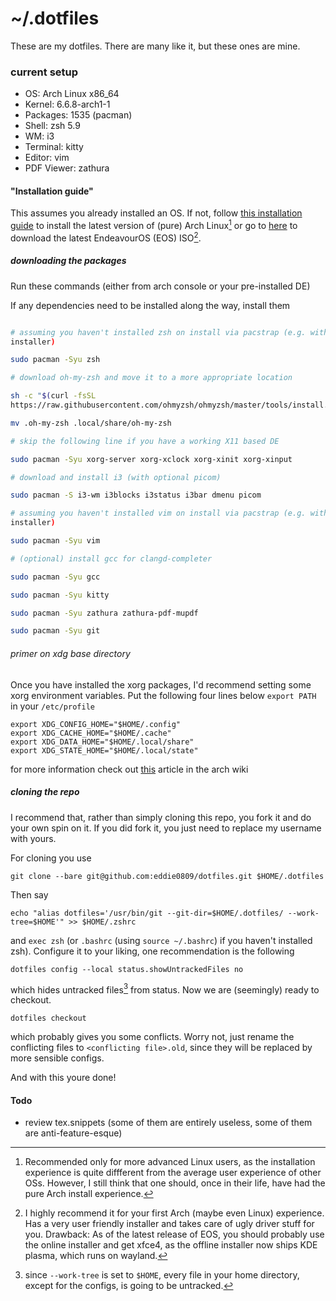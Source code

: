 # ~/.dotfiles

These are my dotfiles. There are many like it, but these ones are mine.

### current setup
 
- OS: Arch Linux x86\_64 
- Kernel: 6.6.8-arch1-1 
- Packages: 1535 (pacman) 
- Shell: zsh 5.9 
- WM: i3 
- Terminal: kitty 
- Editor: vim
- PDF Viewer: zathura

#### "Installation guide"

This assumes you already installed an OS. If not, follow [this installation
guide](https://wiki.archlinux.org/title/Installation_guide) to install the
latest version of (pure) Arch Linux[^arch] or go to [here](https://endeavouros.com/) 
to download the latest EndeavourOS (EOS) ISO[^endeavour].

[^arch]: Recommended only for more advanced Linux users, as the installation
experience is quite diffferent from the average user experience of other OSs.
However, I still think that one should, once in their life, have had the pure
Arch install experience.

[^endeavour]: I highly recommend it for your first Arch (maybe even Linux)
experience. Has a very user friendly installer and takes care of ugly driver
stuff for you. Drawback: As of the latest release of EOS, you should probably
use the online installer and get xfce4, as the offline installer now ships KDE
plasma, which runs on wayland.


##### downloading the packages
Run these commands (either from arch console or your pre-installed DE)

If any dependencies need to be installed along the way, install them
```sh

# assuming you haven't installed zsh on install via pacstrap (e.g. with EOS
installer)

sudo pacman -Syu zsh

# download oh-my-zsh and move it to a more appropriate location

sh -c "$(curl -fsSL
https://raw.githubusercontent.com/ohmyzsh/ohmyzsh/master/tools/install.sh)"

mv .oh-my-zsh .local/share/oh-my-zsh

# skip the following line if you have a working X11 based DE

sudo pacman -Syu xorg-server xorg-xclock xorg-xinit xorg-xinput

# download and install i3 (with optional picom)

sudo pacman -S i3-wm i3blocks i3status i3bar dmenu picom

# assuming you haven't installed vim on install via pacstrap (e.g. with EOS
installer)

sudo pacman -Syu vim

# (optional) install gcc for clangd-completer

sudo pacman -Syu gcc

sudo pacman -Syu kitty

sudo pacman -Syu zathura zathura-pdf-mupdf

sudo pacman -Syu git

```

###### primer on xdg base directory
Once you have installed the xorg packages, I'd recommend setting some xorg
environment variables. Put the following four lines below `export PATH` in your
`/etc/profile`

```
export XDG_CONFIG_HOME="$HOME/.config"
export XDG_CACHE_HOME="$HOME/.cache"
export XDG_DATA_HOME="$HOME/.local/share"
export XDG_STATE_HOME="$HOME/.local/state"
```

for more information check out [this](https://wiki.archlinux.org/title/XDG_Base_Directory)
article in the arch wiki

##### cloning the repo

I recommend that, rather than simply cloning this repo, you fork it and do your
own spin on it. If you did fork it, you just need to replace my username with
yours.

For cloning you use

`git clone --bare git@github.com:eddie0809/dotfiles.git $HOME/.dotfiles`

Then say

`echo "alias dotfiles='/usr/bin/git --git-dir=$HOME/.dotfiles/
--work-tree=$HOME'" >> $HOME/.zshrc`

and `exec zsh` (or `.bashrc` (using `source ~/.bashrc`) if you haven't installed
zsh). Configure it to your liking, one recommendation is the following

`dotfiles config --local status.showUntrackedFiles no`

which hides untracked files[^untracked] from status. Now we are (seemingly) 
ready to checkout.

[^untracked]: since `--work-tree` is set to `$HOME`, every file in your home
directory, except for the configs, is going to be untracked. 

`dotfiles checkout`

which probably gives you some conflicts. Worry not, just rename the conflicting
files to `<conflicting file>.old`, since they will be replaced by more sensible
configs.

And with this youre done!

#### Todo

- review tex.snippets (some of them are entirely useless, some of them are
anti-feature-esque)
